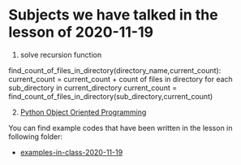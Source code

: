 # Subjects we have talked in the lesson of 2020-11-19

1. solve recursion function

find_count_of_files_in_directory(directory_name,current_count):
	current_count = current_count + count of files in directory
	for each sub_directory in current_directory
		current_count = find_count_of_files_in_directory(sub_directory,current_count)




2. [Python Object Oriented Programming](../course/content/python-object-oriented-programming.md)






You can find example codes that have been written in the lesson in following folder:
 - [examples-in-class-2020-11-19](examples-in-class-2020-11-19)



